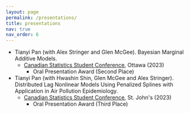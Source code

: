 ```yaml
---
layout: page
permalink: /presentations/
title: presentations
nav: true
nav_order: 6
---
```



+ Tianyi Pan (with Alex Stringer and Glen McGee). Bayesian Marginal Additive Models.
    + [Canadian Statistics Student Conference](https://ssc.ca/en/congres/annuel/congres-annuel-ssc-2023-a-ottawa/onzieme-congres-canadien-etudiants-en-statistique), Ottawa (2023)
        + Oral Presentation Award (Second Place)
+ Tianyi Pan (with Hwashin Shin, Glen McGee and Alex Stringer). Distributed Lag Nonlinear Models Using Penalized Splines with Application in Air Pollution Epidemiology.
    + [Canadian Statistics Student Conference](https://ssc.ca/en/meetings/annual/2024-ssc-annual-meeting-st-johns/twelfth-annual-canadian-statistics-student), St. John's (2023)
        + Oral Presentation Award (Third Place)